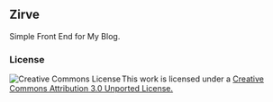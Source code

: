 ## Zirve

Simple Front End for My Blog.

### License
<a rel="license" href="http://creativecommons.org/licenses/by/3.0/"><img alt="Creative Commons License" style="border-width:0;float:left; margin-right:2px" src="https://i.creativecommons.org/l/by/3.0/88x31.png" /></a><p>This work is licensed under a <a rel="license" href="http://creativecommons.org/licenses/by/3.0/">Creative Commons Attribution 3.0 Unported License.</a></p>